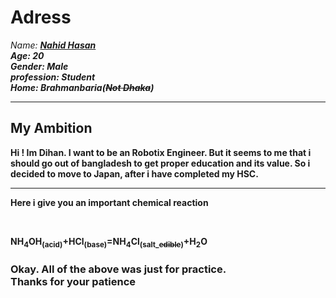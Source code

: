 <!DOCTYPE html>

<html>
<head>
  <title>Uses of all tags learned</title>
</head>
<h1>Adress</h1>
<address>
  Name: <b><u>Nahid Hasan</u><b/><br>
  Age: 20<br>
  Gender: Male<br>
  profession: Student<br>
  Home:<i> Brahmanbaria</i>(<del>Not Dhaka</del>)
</address>
<hr>
<h2><b>My Ambition</b></h2>
<p>Hi ! Im Dihan. I want to be an Robotix Engineer. But it seems to me that i should go out of bangladesh to get proper education and its value. So i decided to move to Japan, after i have completed my HSC. </p>
<hr>
<!--Caution= All kind of tags has not been used in this file-->
  <p>Here i give you an important chemical reaction</p><br>
  <p>NH<sub>4</sub>OH<sub>(acid)</sub>+HCl<sub>(base)</sub>=NH<sub>4</sub>Cl<sub>(salt_<del>edible</del>)</sub>+H<sub>2</sub>O</p>
  <h3>Okay. All of the above was just for practice.<br>Thanks for your patience</h3>
</body>
</html>
